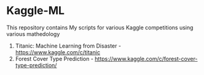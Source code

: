 # Kaggle-ML
This repository contains My scripts for various Kaggle competitions using various mathedology 


1. Titanic: Machine Learning from Disaster - https://www.kaggle.com/c/titanic
2. Forest Cover Type Prediction - https://www.kaggle.com/c/forest-cover-type-prediction/
